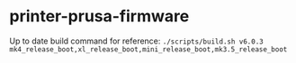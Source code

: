 # printer-prusa-firmware

Up to date build command for reference: `./scripts/build.sh v6.0.3 mk4_release_boot,xl_release_boot,mini_release_boot,mk3.5_release_boot`
